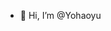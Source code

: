 - 👋 Hi, I’m @Yohaoyu


<!---
Yohaoyu/Yohaoyu is a ✨ special ✨ repository because its `README.md` (this file) appears on your GitHub profile.
You can click the Preview link to take a look at your changes.
--->
